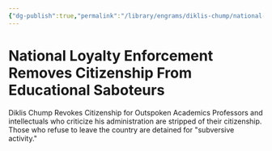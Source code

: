 ```yaml
---
{"dg-publish":true,"permalink":"/library/engrams/diklis-chump/national-loyalty-enforcement-removes-citizenship-from-educational-saboteurs/","tags":["DC/Education","DC/AS6"]}
---
```


# National Loyalty Enforcement Removes Citizenship From Educational Saboteurs
Diklis Chump Revokes Citizenship for Outspoken Academics
Professors and intellectuals who criticize his administration are stripped of their citizenship.  
Those who refuse to leave the country are detained for "subversive activity."
